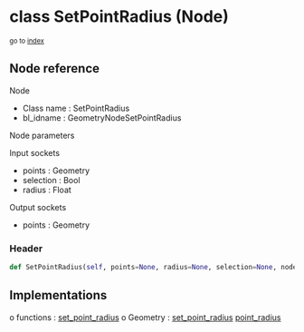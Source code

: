 # class SetPointRadius (Node)

<sub>go to [index](/docs/index.md)</sub>

## Node reference

Node
 - Class name : SetPointRadius
 - bl_idname : GeometryNodeSetPointRadius

Node parameters

Input sockets
 - points : Geometry
 - selection : Bool
 - radius : Float

Output sockets
 - points : Geometry

### Header

``` python
def SetPointRadius(self, points=None, radius=None, selection=None, node_label=None, node_color=None):
```

## Implementations

o functions : [set_point_radius](/docs/classes/set_point_radius.md)
o Geometry : [set_point_radius](/docs/classes/set_point_radius.md) [point_radius](/docs/classes/point_radius.md) 

